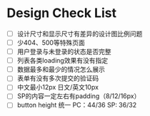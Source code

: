 # Design Check List

- [ ] 设计尺寸和显示尺寸有差异的设计图比例问题
- [ ] 少404、500等特殊页面
- [ ] 用户登录与未登录的状态是否完整
- [ ] 列表各类loading效果有没有指定
- [ ] 数据最多和最少的情况怎么展示
- [ ] 表单有没有多次提交的验证码
- [ ] 中文最小12px 日文/英文10px
- [ ] SP的内容一定左右有padding（8/12/16px）
- [ ] button height 统一 PC：44/36 SP: 36/32
